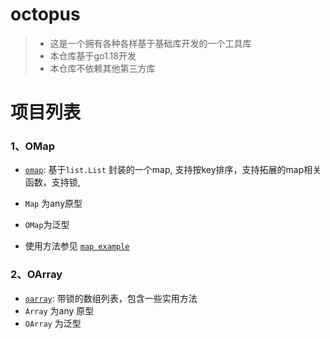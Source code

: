 # octopus
> - 这是一个拥有各种各样基于基础库开发的一个工具库
> - 本仓库基于go1.18开发
> - 本仓库不依赖其他第三方库

# 项目列表

### 1、OMap

- [`omap`](./omap): 基于`list.List` 封装的一个map, 支持按key排序，支持拓展的map相关函数，支持锁,

- `Map` 为any原型
- `OMap`为泛型
- 使用方法参见 [`map example`](./_example/map) 



### 2、OArray 

- [`oarray`](./oarray):  带锁的数组列表，包含一些实用方法
- `Array` 为any 原型
- `OArray` 为泛型